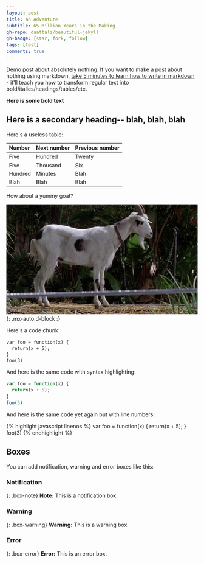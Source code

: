 ```yaml
---
layout: post
title: An Adventure
subtitle: 65 Million Years in the Making
gh-repo: daattali/beautiful-jekyll
gh-badge: [star, fork, follow]
tags: [test]
comments: true
---
```


Demo post about absolutely nothing. If you want to make a post about nothing using markdown, [take 5 minutes to learn how to write in markdown](https://markdowntutorial.com/) - it'll teach you how to transform regular text into bold/italics/headings/tables/etc.

**Here is some bold text**

## Here is a secondary heading-- blah, blah, blah

Here's a useless table:

| Number | Next number | Previous number |
| :------ |:--- | :--- |
| Five | Hundred | Twenty |
| Five | Thousand | Six |
| Hundred | Minutes | Blah |
| Blah | Blah | Blah |


How about a yummy goat?

![Goat](/assets/img/goat.gif){: .mx-auto.d-block :}

Here's a code chunk:

~~~
var foo = function(x) {
  return(x + 5);
}
foo(3)
~~~

And here is the same code with syntax highlighting:

```javascript
var foo = function(x) {
  return(x + 5);
}
foo(3)
```

And here is the same code yet again but with line numbers:

{% highlight javascript linenos %}
var foo = function(x) {
  return(x + 5);
}
foo(3)
{% endhighlight %}

## Boxes
You can add notification, warning and error boxes like this:

### Notification

{: .box-note}
**Note:** This is a notification box.

### Warning

{: .box-warning}
**Warning:** This is a warning box.

### Error

{: .box-error}
**Error:** This is an error box.
